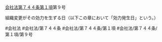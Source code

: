 [会社法第７４４条第１項](会社法＿＿＿＿第７４４条第１項)第９号

組織変更がその効力を生ずる日（以下この章において「効力発生日」という。）


#会社法
#会社法/第７４４条
#会社法/第７４４条/第１項
#会社法/第７４４条/第１項/第９号
